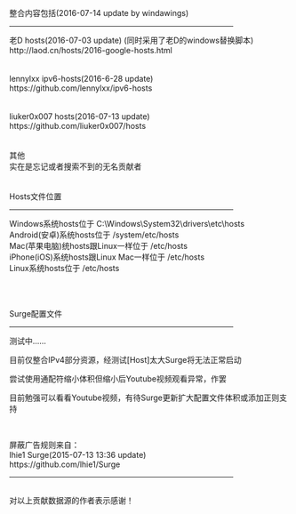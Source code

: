 整合内容包括(2016-07-14 update by windawings)<br />
<HR style="FILTER: progid:DXImageTransform.Microsoft.Shadow(color:#987cb9,direction:145,strength:15)" width="80%" color=#987cb9 SIZE=1>
老D hosts(2016-07-03 update) (同时采用了老D的windows替换脚本)<br />
http://laod.cn/hosts/2016-google-hosts.html<br />
<br />
<br />
lennylxx ipv6-hosts(2016-6-28 update)<br />
https://github.com/lennylxx/ipv6-hosts<br />
<br />
<br />
liuker0x007 hosts(2016-07-13 update)<br />
https://github.com/liuker0x007/hosts<br />
<br />
<br />
其他<br />
实在是忘记或者搜索不到的无名贡献者<br />
<br />
<br />
Hosts文件位置<br />
<HR style="FILTER: progid:DXImageTransform.Microsoft.Shadow(color:#987cb9,direction:145,strength:15)" width="80%" color=#987cb9 SIZE=1>
Windows系统hosts位于 C:\Windows\System32\drivers\etc\hosts<br />
Android(安卓)系统hosts位于 /system/etc/hosts<br />
Mac(苹果电脑)统hosts跟Linux一样位于 /etc/hosts<br />
iPhone(iOS)系统hosts跟Linux Mac一样位于 /etc/hosts<br />
Linux系统hosts位于 /etc/hosts<br />
<br />

<p>
	<br />
	
</p>
<p>
	Surge配置文件<br />
<HR style="FILTER: progid:DXImageTransform.Microsoft.Shadow(color:#987cb9,direction:145,strength:15)" width="80%" color=#987cb9 SIZE=1>
	
</p>
<p>
	测试中……
</p>
<p>
	目前仅整合IPv4部分资源，经测试[Host]太大Surge将无法正常启动
</p>
<p>
	尝试使用通配符缩小体积但缩小后Youtube视频观看异常，作罢
</p>
<p>
	目前勉强可以看看Youtube视频，有待Surge更新扩大配置文件体积或添加正则支持
</p>
<p>
	<br />
	
</p>
屏蔽广告规则来自：<br />
lhie1 Surge(2015-07-13 13:36 update)<br />
https://github.com/lhie1/Surge<br />
<HR style="FILTER: progid:DXImageTransform.Microsoft.Shadow(color:#987cb9,direction:145,strength:15)" width="80%" color=#987cb9 SIZE=1>
<br />
对以上贡献数据源的作者表示感谢！
